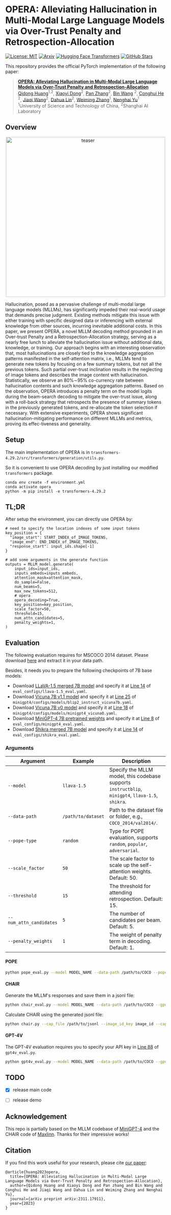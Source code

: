 # OPERA: Alleviating Hallucination in Multi-Modal Large Language Models via Over-Trust Penalty and Retrospection-Allocation

[![License: MIT](https://img.shields.io/badge/License-MIT-g.svg)](https://opensource.org/licenses/MIT)
[![Arxiv](https://img.shields.io/badge/arXiv-2309.03883-B21A1B)](https://arxiv.org/abs/2309.03883)
[![Hugging Face Transformers](https://img.shields.io/badge/%F0%9F%A4%97-Transformers-blue)](https://github.com/huggingface/transformers)
[![GitHub Stars](https://img.shields.io/github/stars/shikiw/OPERA?style=social)](https://github.com/shikiw/OPERA/stargazers)


This repository provides the official PyTorch implementation of the following paper: 
> [**OPERA: Alleviating Hallucination in Multi-Modal Large Language Models via Over-Trust Penalty and Retrospection-Allocation**](https://arxiv.org/pdf/2311.17911.pdf) <br>
> [Qidong Huang](https://shikiw.github.io/)<sup>1,2</sup>, 
> [Xiaoyi Dong](https://scholar.google.com/citations?user=FscToE0AAAAJ&hl=en)<sup>2</sup>, 
> [Pan Zhang](https://panzhang0212.github.io/)<sup>2</sup>,
> [Bin Wang](https://wangbindl.github.io/) <sup>2</sup>,
> [Conghui He](https://conghui.github.io/) <sup>2</sup>, 
> [Jiaqi Wang](https://myownskyw7.github.io/)<sup>2</sup>,
> [Dahua Lin](http://dahua.site/)<sup>2</sup>, 
> [Weiming Zhang](http://staff.ustc.edu.cn/~zhangwm/index.html)<sup>1</sup>, 
> [Nenghai Yu](https://scholar.google.com/citations?user=7620QAMAAAAJ&hl=en)<sup>1</sup> <br>
> <sup>1</sup>University of Science and Technology of China, <sup>2</sup>Shanghai AI Laboratory <br>


## Overview

<p align="center"><img src="./teaser.png" alt="teaser" width="500px" /></p>

Hallucination, posed as a pervasive challenge of multi-modal large language models (MLLMs),  has significantly impeded their real-world usage that demands precise judgment. Existing  methods  mitigate  this  issue  with  either training with specific designed data or inferencing with external knowledge from other sources,  incurring inevitable additional costs. In  this  paper,  we  present OPERA,  a novel MLLM decoding method grounded in an Over-trust Penalty and a Retrospection-Allocation strategy, serving as a nearly free lunch to alleviate the hallucination issue without additional data, knowledge, or training.  Our approach begins with an  interesting observation that,  most  hallucinations are closely tied to the knowledge aggregation patterns manifested in the self-attention matrix, i.e.,  MLLMs tend to generate new tokens by focusing on a few summary tokens, but not all the previous tokens.  Such partial over-trust  inclination  results  in  the  neglecting  of  image  tokens and describes  the image content  with  hallucination.   Statistically,  we  observe  an  80%∼95%  co-currency  rate  between hallucination contents and such knowledge aggregation patterns. Based on the observation, OPERA introduces a penalty term on the model logits during the beam-search decoding to mitigate the over-trust issue, along with a roll-back strategy that retrospects the presence of summary tokens in the previously generated tokens, and re-allocate the token  selection  if  necessary.   With  extensive  experiments, OPERA shows significant hallucination-mitigating performance on different MLLMs and metrics, proving its effec-tiveness and generality. 

## Setup

The main implementation of OPERA is in `transformers-4.29.2/src/transformers/generation/utils.py`.

So it is convenient to use OPERA decoding by just installing our modified `transformers` package.
```
conda env create -f environment.yml
conda activate opera
python -m pip install -e transformers-4.29.2
```

## TL;DR
After setup the environment, you can directly use OPERA by:
```
# need to specify the location indexes of some input tokens
key_position = {
  "image_start": START_INDEX_of_IMAGE_TOKENS, 
  "image_end": END_INDEX_of_IMAGE_TOKENS, 
  "response_start": input_ids.shape[-1]
}

# add some arguments in the generate function
outputs = MLLM_model.generate(
    input_ids=input_ids,
    inputs_embeds=inputs_embeds,
    attention_mask=attention_mask,
    do_sample=False,
    num_beams=5,
    max_new_tokens=512,
    # opera
    opera_decoding=True,
    key_position=key_position,
    scale_factor=50,
    threshold=15,
    num_attn_candidates=5,
    penalty_weights=1,
)
```

## Evaluation

The following evaluation requires for MSCOCO 2014 dataset. Please download [here](https://cocodataset.org/#home) and extract it in your data path.

Besides, it needs you to prepare the following checkpoints of 7B base models:

- Download [LLaVA-1.5 merged 7B model](https://huggingface.co/liuhaotian/llava-v1.5-7b) and specify it at [Line 14](https://github.com/shikiw/OPERA/blob/bf18aa9c409f28b31168b0f71ebf8457ae8063d5/eval_configs/llava-1.5_eval.yaml#L14) of `eval_configs/llava-1.5_eval.yaml`.
- Download [Vicuna 7B v1.1 model](https://github.com/lm-sys/FastChat) and specify it at [Line 25](https://github.com/shikiw/OPERA/blob/bf18aa9c409f28b31168b0f71ebf8457ae8063d5/minigpt4/configs/models/blip2_instruct_vicuna7b.yaml#L25) of `minigpt4/configs/models/blip2_instruct_vicuna7b.yaml`.
- Download [Vicuna 7B v0 model](https://huggingface.co/Vision-CAIR/vicuna-7b/tree/main) and specify it at [Line 18](https://github.com/shikiw/OPERA/blob/bf18aa9c409f28b31168b0f71ebf8457ae8063d5/minigpt4/configs/models/minigpt4_vicuna0.yaml#L18) of `minigpt4/configs/models/minigpt4_vicuna0.yaml`.
- Download [MiniGPT-4 7B pretrained weights](https://drive.google.com/file/d/1RY9jV0dyqLX-o38LrumkKRh6Jtaop58R/view?usp=sharing) and specify it at [Line 8](https://github.com/shikiw/OPERA/blob/bf18aa9c409f28b31168b0f71ebf8457ae8063d5/eval_configs/minigpt4_eval.yaml#L8) of `eval_configs/minigpt4_eval.yaml`.
- Download [Shikra merged 7B model](https://github.com/shikras/shikra#checkpoint) and specify it at [Line 14](https://github.com/shikiw/OPERA/blob/bf18aa9c409f28b31168b0f71ebf8457ae8063d5/eval_configs/shikra_eval.yaml#L14) of `eval_configs/shikra_eval.yaml`.

### Arguments

| Argument          | Example           | Description   |
| ----------------- | ----------------- | ------------- |
| `--model`    | `llava-1.5` | Specify the MLLM model, this codebase supports `instructblip`, `minigpt4`, `llava-1.5`, `shikra`. |
| `--data-path`     | `/path/to/dataset` | Path to the dataset file or folder, e.g., `COCO_2014/val2014/`. |
| `--pope-type`     | `random` | Type for POPE evaluation, supports `random`, `popular`, `adversarial`. |
| `--scale_factor`   | `50` | The scale factor to scale up the self-attention weights. Default: 50. |
| `--threshold`      | `15` | The threshold for attending retrospection. Default: 15. |
| `--num_attn_candidates`| `5` | The number of candidates per beam. Default: 5. |
| `--penalty_weights`| `1` | The weight of penalty term in decoding. Default: 1.  |

#### POPE
```bash
python pope_eval.py --model MODEL_NAME --data-path /path/to/COCO --pope random --gpu-id GPU_IDs --beam 5 --scale_factor 50 --threshold 15 --num_attn_candidates 5 --penalty_weights 1
```

#### CHAIR
Generate the MLLM's responses and save them in a jsonl file:
```bash
python chair_eval.py --model MODEL_NAME --data-path /path/to/COCO --gpu-id GPU_IDs --beam 5 --scale_factor 50 --threshold 15 --num_attn_candidates 5 --penalty_weights 1
```
Calculate CHAIR using the generated jsonl file:
```bash
python chair.py --cap_file /path/to/jsonl --image_id_key image_id --caption_key caption --coco_path /path/to/COCO/annotations_trainval2014/annotations/ --save_path /path/to/save/jsonl
```

#### GPT-4V
The GPT-4V evaluation requires you to specify your API key in [Line 88](https://github.com/shikiw/OPERA/blob/559556048224d5c3eae995a21d529156fb150d5f/gpt4v_eval.py#L88) of `gpt4v_eval.py`.
```bash
python gpt4v_eval.py --model MODEL_NAME --data-path /path/to/COCO --gpu-id GPU_IDs --scale_factor 50 --threshold 15 --num_attn_candidates 5 --penalty_weights 1
```


## TODO
- [x] release main code
- [ ] release demo


## Acknowledgement
This repo is partially based on the MLLM codebase of [MiniGPT-4](https://github.com/Vision-CAIR/MiniGPT-4) and the CHAIR code of [Maxlinn](https://github.com/Maxlinn/CHAIR-metric-standalone). Thanks for their impressive works!

## Citation
If you find this work useful for your research, please cite [our paper](https://arxiv.org/pdf/2311.17911.pdf):
```
@article{huang2023opera,
  title={OPERA: Alleviating Hallucination in Multi-Modal Large Language Models via Over-Trust Penalty and Retrospection-Allocation},
  author={Qidong Huang and Xiaoyi Dong and Pan zhang and Bin Wang and Conghui He and Jiaqi Wang and Dahua Lin and Weiming Zhang and Nenghai Yu},
  journal={arXiv preprint arXiv:2311.17911},
  year={2023}
}
```


